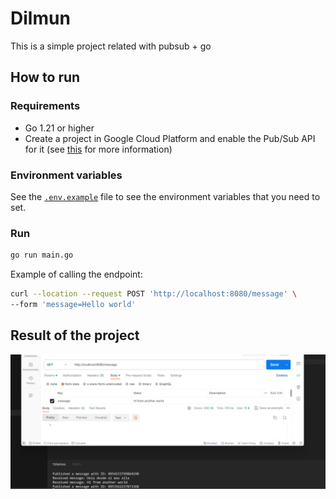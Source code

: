# Dilmun

This is a simple project related with pubsub + go 

## How to run

### Requirements

- Go 1.21 or higher
- Create a project in Google Cloud Platform and enable the Pub/Sub API for it (see [this](https://cloud.google.com/pubsub/docs/quickstart-client-libraries#before-you-begin) for more information)

### Environment variables

See the [`.env.example`](.env.example) file to see the environment variables that you need to set.

### Run

```bash
go run main.go
```

Example of calling the endpoint:

```bash
curl --location --request POST 'http://localhost:8080/message' \
--form 'message=Hello world'
```

## Result of the project

![Example calling message endpoint](example.png)
